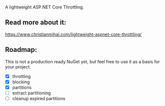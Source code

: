 A lightweight ASP.NET Core Throttling.

## Read more about it:
https://www.christianmihai.com/lightweight-aspnet-core-throttling/

## Roadmap:

This is not a production ready NuGet yet, but feel free to use it as a basis for your project. 
- [x] throttling
- [x] blocking 
- [x] partitions
- [ ] extract partitioning  
- [ ] cleanup expired partitions
